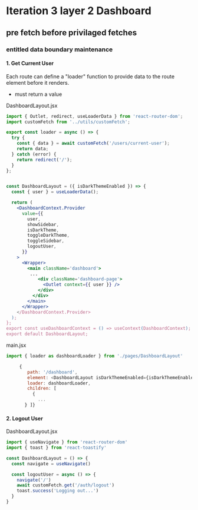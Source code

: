# Iteration 3 layer 2 Dashboard

## pre fetch before privilaged fetches

### entitled data boundary maintenance

#### 1. Get Current User

Each route can define a "loader" function to provide data to the route element before it renders.

- must return a value

DashboardLayout.jsx

```jsx
import { Outlet, redirect, useLoaderData } from 'react-router-dom';
import customFetch from '../utils/customFetch';

export const loader = async () => {
  try {
    const { data } = await customFetch('/users/current-user');
    return data;
  } catch (error) {
    return redirect('/');
  }
};


const DashboardLayout = ({ isDarkThemeEnabled }) => {
  const { user } = useLoaderData();

  return (
    <DashboardContext.Provider
      value={{
        user,
        showSidebar,
        isDarkTheme,
        toggleDarkTheme,
        toggleSidebar,
        logoutUser,
      }}
    >
      <Wrapper>
        <main className='dashboard'>
         ...
            <div className='dashboard-page'>
              <Outlet context={{ user }} />
            </div>
          </div>
        </main>
      </Wrapper>
    </DashboardContext.Provider>
  );
};
export const useDashboardContext = () => useContext(DashboardContext);
export default DashboardLayout;

```

main.jsx

```js
import { loader as dashboardLoader } from './pages/DashboardLayout'

     {
        path: '/dashboard',
        element: <DashboardLayout isDarkThemeEnabled={isDarkThemeEnabled} />,
        loader: dashboardLoader,
        children: [
          {
            ...
       } ]}
```

#### 2. Logout User

DashboardLayout.jsx

```js
import { useNavigate } from 'react-router-dom'
import { toast } from 'react-toastify'

const DashboardLayout = () => {
  const navigate = useNavigate()

  const logoutUser = async () => {
    navigate('/')
    await customFetch.get('/auth/logout')
    toast.success('Logging out...')
  }
}
```
